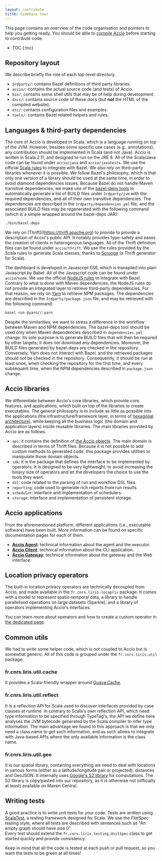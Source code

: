 ```yaml
---
layout: contribute
title: Codebase tour
---
```


This page contains an overview of the code organisation and pointers to help you getting ready.
You should be able to [compile Accio](compile.html) before starting to contribute code.

* TOC
{:toc}

## Repository layout

We describe briefly the role of each top-level directory.

  * `3rdparty/`: contains Bazel definitions of third party libraries.
  * `accio/`: contains the actual source code (and tests) of Accio.
  * `bin/`: contains some shell utils that may be of help during development.
  * `docs/`: contains source code of these docs (but **not** the HTML of the compiled website).
  * `etc/`: contains configuration files and examples.
  * `tools/`: contains Bazel related helpers and rules.

## Languages & third-party dependencies

The core of Accio is developed in Scala, which is a language running on top of the JVM.
However, besides some specific use cases (e.g., annotations), any contribution should be implemented in Scala (and not Java).
Accio is written in Scala 2.11, and designed to run on the JRE 8.
All of the Scala/Java code can be found under `accio/java` and `accio/javatests`.
We use the official [Scala rules](https://github.com/bazelbuild/rules_scala) to integrate with Bazel.
We also rely on third-party libraries whenever it is possible.
We follow Bazel's philosophy, which is that only one version of a library should be used at the same time, in order to avoid diamond dependencies issues.
Because Bazel do not handle Maven transitive dependencies, we make use of the [bazel-deps tools](https://github.com/johnynek/bazel-deps) to automatically generate a list of BUILD files under `3rdparty/jvm` with the required dependencies, and all of their own transitive dependencies.
The dependencies are described in the `3rdparty/dependencies.yml` file, and the associated BUILD files may be regenerated with the following command (which is a simple wrapped around the bazel-deps JAR):
```bash
./bin/bazel-deps
```

We rely on [Thrift]((https://thrift.apache.org) to provide to provide a description of Accio's public API.
It notably provides type-safety and eases the creation of clients in heterogenous languages.
All of the Thrift definition files can be found under `accio/thrift`.
We use the rules provided by the Scala rules to generate Scala classes, thanks to [Scrooge](https://github.com/twitter/scrooge) (a Thrift generator for Scala).

The dashboard is developed in Javascript ES6, which is transpiled into plain Javascript by Babel.
All of the Javascript code can be found under `accio/node`.
We use the official [NodeJS rules](https://github.com/bazelbuild/rules_nodejs) to integrate with Bazel.
Contrary to what is done with Maven dependencies, the NodeJS rules do not provide an integrated layer to retrieve third-party dependencies.
For that reason, we rely on [Yarn](https://yarnpkg.com) to retrieve NPM packages.
The dependencies are described in the `3rdparty/package.json` file, and may be retrieved with the following command:
```bash
bazel run @yarn//:yarn
```

Despite the similarities, we want to stress a difference in the workflow between Maven and NPM dependencies.
The bazel-deps tool should be used only when Maven dependencies described in `dependencies.yml` change.
Its sole purpose is to generate BUILD files that will then be required by other targets; it does *not* download any dependencies.
Moreover, the BUILD files generated by bazel-deps are checked in the repository.
Conversely, Yarn does not interact with Bazel, and the retrieved packages should not be checked in the repository.
Consequently, it should be run at least once, when checking the repository for the first time, and every subsequent time, when the NPM dependencies described in `package.json` change.

## Accio libraries

We differentiate between Accio's core libraries, which provide core features, and applications, which built on top of the libraries to create executables.
The general philosophy is to include as little as possible into the applications (the infrastructure/framework layer, in terms of [hexagonal architecture](http://fideloper.com/hexagonal-architecture)), while keeping all the business logic (the domain and application layers) inside reusable libraries.
The main libraries provided by Accio are as follows.

* `api`: it contains the definition of [the Accio objects](../docs/api-objects.html).
The main domain is described in terms of Thrift files.
Because it is not possible to add custom methods to generated code, this package provides utilities to manipulate those domain objects.
* `sdk`: it is the package that defines the interface to be implemented by operators.
It is designed to be very lightweight, to avoid increasing the binary size of operators and let the developers the choice to use the tools they want.
* `dsl`: code related to the parsing of run and workflow DSL files.
* `reporting`: code used to generate rich reports from run results.
* `scheduler`: interface and implementation of schedulers.
* `storage`: interface and implementation of persistent storage.

## Accio applications

From the aforementioned platform, different applications (i.e., executable software) have been built.
More information can be found on specific documentation pages for each of them.

* **[Accio Agent](agent.html)**: technical information about the agent and the executor.
* **[Accio Client](client.html)**: technical information about the CLI application.
* **[Accio Gateway](gateway.html)**: technical information about the gateway and the Web interface.

## Location privacy operators

The built-in location privacy operators are technically decoupled from Accio, and made available in the `fr.cnrs.liris.locapriv` package.
It comes with a model to represent spatio-temporal data, a library to handle parallelised operations on large datasets (Sparkle), and a library of operators implementing Accio's interfaces.

You can learn more about operators and how to create a custom operator in [the dedicated page](custom-operator.html).

## Common utils

We had to write some helper code, which is not coupled to Accio but is somewhat generic.
All of this code is grouped under the `fr.cnrs.liris.util` package.

### fr.cnrs.liris.util.cache

It provides a Scala-friendly wrapper around [Guava Cache](https://github.com/google/guava/wiki/CachesExplained).

### fr.cnrs.liris.util.reflect

It is a reflection API for Scala used to discover interfaces provided by case classes at runtime.
In contrary to Scala's own reflection API, which need type information to be specified through TypeTag's, the API we define here analyses the JVM bytecode generated by the Scala compiler to infer type information.
The main advantage we found to this approach is that we only need a class name to get such information, and as such allows to integrate with Java-based APIs where the only available information is the class name.

### fr.cnrs.liris.util.geo

It is our spatial library, containing everything we need to deal with locations in various forms (either as a latitude/longitude pair or projected), distances and GeoJSON.
It internally uses [Google's S2 library](https://github.com/google/s2-geometry-library-java) for computations.
The S2 library is copy/pasted into our repository, as it is otherwise not (officially at least) available on Maven Central.

## Writing tests

A good practice is to write unit tests for your code.
Tests are written using [ScalaTest](http://www.scalatest.org), a testing framework designed for Scala.
We use the *FlatSpec* testing style, where all tests are described with sentences such as "An empty graph should have size 0".  
Every test should extend the `fr.cnrs.liris.testing.UnitSpec` class to get started quickly and provide consistency.

Keep in mind that all the code is tested at each push or pull request, so you want the tests to be green at all times!
